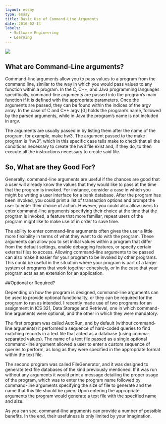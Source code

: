 ```yaml
---
layout: essay
type: essay
title: Basic Use of Command-Line Arguments
date: 2016-02-14
labels:
  - Software Engineering
  - Learning
---
```


<img class="ui tiny left circular floated image" src="https://upload.wikimedia.org/wikipedia/commons/6/6f/Octicons-terminal.svg">

## What are Command-Line arguments?

Command-line arguments allow you to pass values to a program from the command line, similar to the way in which you would pass values to any function within a program. In the C, C++, and Java programming languages specifically, command-line arguments are passed into the program’s main function if it is defined with the appropriate parameters. Once the arguments are passed, they can be found within the indices of the argv array. In the case of C and C++ argv [0] holds the program’s name, followed by the parsed arguments, while in Java the program’s name is not included in argv.

The arguments are usually passed in by listing them after the name of the program, for example, make hw3. The argument passed to the make program is “hw3”, which in this specific case tells make to check that all the conditions necessary to create the hw3 file exist and, if they do, to then execute all the instructions necessary to create said file.

## So, What are they Good For?

Generally, command-line arguments are useful if the chances are good that a user will already know the values that they would like to pass at the time that the program is invoked. For instance, consider a case in which you might be writing a user interface for a bank database. After the program has been invoked, you could print a list of transaction options and prompt the user to enter their choice of action. However, you could also allow users to enter command-line arguments specifying their choice at the time that the program is invoked, a feature that more familiar, repeat users of the program might like to make use of in order to save time.

The ability to enter command-line arguments often gives the user a little more flexibility in terms of what they want to do with the program. These arguments can allow you to set initial values within a program that differ from the default settings, enable debugging features, or specify certain external files to access. Allowing command-line arguments to be passed can also make it easier for your program to be invoked by other programs. This could be useful in the situation where your program is part of a larger system of programs that work together cohesively, or in the case that your program acts as an extension for an application.

##Optional or Required?

Depending on how the program is designed, command-line arguments can be used to provide optional functionality, or they can be required for the program to run as intended. I recently made use of two programs for an assignment in ICS 321, Data Storage and Retrieval, one in which command-line arguments were optional, and the other in which they were mandatory. 

The first program was called AutoRun, and by default (without command-line arguments) it performed a sequence of hard-coded queries to find matching records in a text file that acted as a database (using comma-separated values). The name of a text file passed as a single optional command-line argument allowed a user to enter a custom sequence of queries to perform, as long as they were specified in the appropriate format within the text file.

The second program was called FileGenerator, and it was designed to generate text file databases of the kind previously mentioned. If it was run without any arguments it would print a message detailing the proper usage of the program, which was to enter the program name followed by command-line arguments specifying the size of file to generate and the name that this file should be given. Upon entering the appropriate arguments the program would generate a text file with the specified name and size.

As you can see, command-line arguments can provide a number of possible benefits. In the end, their usefulness is only limited by your imagination.
